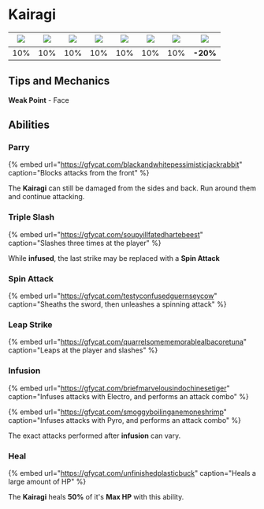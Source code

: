 # Kairagi



| ​​![](https://firebasestorage.googleapis.com/v0/b/gitbook-28427.appspot.com/o/assets%2F-MVAGyyACcSzyzfmgy7f%2Fsync%2F485abc41b72e4fb75fd6cf1b2c21d83a5da9a05c.png?generation=1615182625871961&alt=media) | ​​![](https://firebasestorage.googleapis.com/v0/b/gitbook-28427.appspot.com/o/assets%2F-MVAGyyACcSzyzfmgy7f%2Fsync%2F1a9d730812988c6cd8678f117630d179f689cee0.png?generation=1615182626544397&alt=media) | ​​![](https://firebasestorage.googleapis.com/v0/b/gitbook-28427.appspot.com/o/assets%2F-MVAGyyACcSzyzfmgy7f%2Fsync%2Fe0472b52c548a7162a648c191cad9b7bbdf4498b.png?generation=1615182626170812&alt=media) | ​​![](https://firebasestorage.googleapis.com/v0/b/gitbook-28427.appspot.com/o/assets%2F-MVAGyyACcSzyzfmgy7f%2Fsync%2Fa8efded210241d0c6764e2819b9c750deff8a6d4.png?generation=1615182626278065&alt=media) | ​​![](https://firebasestorage.googleapis.com/v0/b/gitbook-28427.appspot.com/o/assets%2F-MVAGyyACcSzyzfmgy7f%2Fsync%2F68e4777d7c38eb974be29d8260b1f52709a44a26.png?generation=1615182625284983&alt=media) | ​​![](https://firebasestorage.googleapis.com/v0/b/gitbook-28427.appspot.com/o/assets%2F-MVAGyyACcSzyzfmgy7f%2Fsync%2Fcb0b6d83e3899b9d4310fb78ce58ccad28b8c839.png?generation=1615182626007947&alt=media) | ​​![](https://firebasestorage.googleapis.com/v0/b/gitbook-28427.appspot.com/o/assets%2F-MVAGyyACcSzyzfmgy7f%2Fsync%2F347363c813f76f26b0c6c74df49012812f9fe690.png?generation=1615182625760905&alt=media) | ​​![](https://firebasestorage.googleapis.com/v0/b/gitbook-28427.appspot.com/o/assets%2F-MVAGyyACcSzyzfmgy7f%2Fsync%2F7db8ec0e8a47656e2367909ab5d65aa19effb930.png?generation=1615182626144273&alt=media) |
| :---: | :---: | :---: | :---: | :---: | :---: | :---: | :---: |
| 10% | 10% | 10% | 10% | 10% | 10% | 10% | **-20%** |

## Tips and Mechanics

**Weak Point** - Face



## Abilities

### Parry

{% embed url="https://gfycat.com/blackandwhitepessimisticjackrabbit" caption="Blocks attacks from the front" %}

The **Kairagi** can still be damaged from the sides and back. Run around them and continue attacking.

### Triple Slash

{% embed url="https://gfycat.com/soupyillfatedhartebeest" caption="Slashes three times at the player" %}

While **infused**, the last strike may be replaced with a **Spin Attack**

### Spin Attack

{% embed url="https://gfycat.com/testyconfusedguernseycow" caption="Sheaths the sword, then unleashes a spinning attack" %}

### Leap Strike

{% embed url="https://gfycat.com/quarrelsomememorablealbacoretuna" caption="Leaps at the player and slashes" %}

### Infusion

{% embed url="https://gfycat.com/briefmarvelousindochinesetiger" caption="Infuses attacks with Electro, and performs an attack combo" %}

{% embed url="https://gfycat.com/smoggyboilinganemoneshrimp" caption="Infuses attacks with Pyro, and performs an attack combo" %}

The exact attacks performed after **infusion** can vary.

### Heal

{% embed url="https://gfycat.com/unfinishedplasticbuck" caption="Heals a large amount of HP" %}

The **Kairagi** heals **50%** of it's **Max HP** with this ability.







